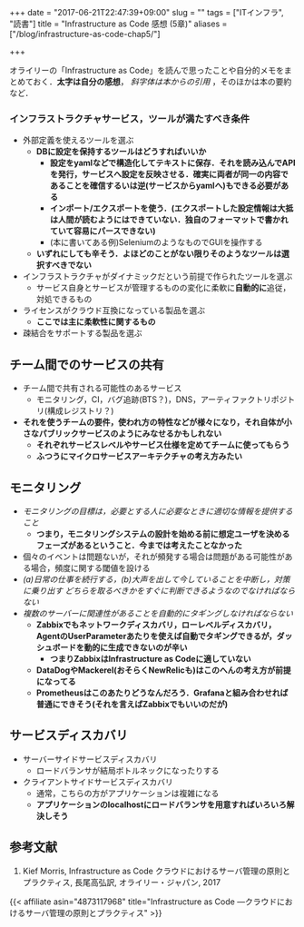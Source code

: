 +++
date = "2017-06-21T22:47:39+09:00"
slug = ""
tags = ["ITインフラ", "読書"]
title = "Infrastructure as Code 感想 (5章)"
aliases = ["/blog/infrastructure-as-code-chap5/"]

+++

オライリーの「Infrastructure as Code」を読んで思ったことや自分的メモをまとめておく．**太字は自分の感想**， _斜字体は本からの引用_ ，そのほかは本の要約など．

### インフラストラクチャサービス，ツールが満たすべき条件

* 外部定義を使えるツールを選ぶ
    * **DBに設定を保持するツールはどうすればいいか**
        * **設定をyamlなどで構造化してテキストに保存．それを読み込んでAPIを発行，サービスへ設定を反映させる．確実に両者が同一の内容であることを確信するいは逆(サービスからyamlへ)もできる必要がある**
        * **インポート/エクスポートを使う．(エクスポートした設定情報は大抵は人間が読むようにはできていない．独自のフォーマットで書かれていて容易にパースできない)**
        * (本に書いてある例)SeleniumのようなものでGUIを操作する
    * **いずれにしても辛そう．よほどのことがない限りそのようなツールは選択すべきでない**
* インフラストラクチャがダイナミックだという前提で作られたツールを選ぶ
    * サービス自身とサービスが管理するものの変化に柔軟に**自動的に**追従，対処できるもの
* ライセンスがクラウド互換になっている製品を選ぶ
    * **ここでは主に柔軟性に関するもの**
* 疎結合をサポートする製品を選ぶ

## チーム間でのサービスの共有

* チーム間で共有される可能性のあるサービス
    * モニタリング，CI，バグ追跡(BTS？)，DNS，アーティファクトリポジトリ(構成レジストリ？)
* **それを使うチームの要件，使われ方の特性などが様々になり，それ自体が小さなパブリックサービスのようにみなせるかもしれない**
    * **それぞれサービスレベルやサービス仕様を定めてチームに使ってもらう**
    * **ふつうにマイクロサービスアーキテクチャの考え方みたい**

## モニタリング

* _モニタリングの目標は，必要とする人に必要なときに適切な情報を提供すること_
    * **つまり，モニタリングシステムの設計を始める前に想定ユーザを決めるフェーズがあるということ．今までは考えたことなかった**
* 個々のイベントは問題ないが，それが頻発する場合は問題がある可能性がある場合，頻度に関する閾値を設ける
* _(a)日常の仕事を続行する，(b)大声を出して今していることを中断し，対策に乗り出す どちらを取るべきかをすぐに判断できるようなのでなければならない_
* _複数のサーバーに関連性があることを自動的にタギングしなければならない_
    * **Zabbixでもネットワークディスカバリ，ローレベルディスカバリ，AgentのUserParameterあたりを使えば自動でタギングできるが，ダッシュボードを動的に生成できないのが辛い**
        * **つまりZabbixはInfrastructure as Codeに適していない**
    * **DataDogやMackerel(おそらくNewRelicも)はこのへんの考え方が前提になってる**
    * **Prometheusはこのあたりどうなんだろう．Grafanaと組み合わせれば普通にできそう(それを言えばZabbixでもいいのだが)**

## サービスディスカバリ

* サーバーサイドサービスディスカバリ
    * ロードバランサが結局ボトルネックになったりする
* クライアントサイドサービスディスカバリ
    * 通常，こちらの方がアプリケーションは複雑になる
    * **アプリケーションのlocalhostにロードバランサを用意すればいろいろ解決しそう**

## 参考文献

1. Kief Morris, Infrastructure as Code クラウドにおけるサーバ管理の原則とプラクティス, 長尾高弘訳, オライリー・ジャパン, 2017

{{< affiliate asin="4873117968" title="Infrastructure as Code ―クラウドにおけるサーバ管理の原則とプラクティス" >}}
